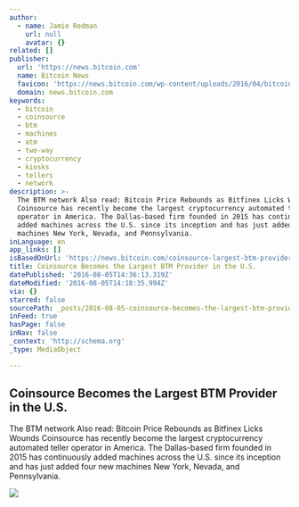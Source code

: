 ```yaml
---
author:
  - name: Jamie Redman
    url: null
    avatar: {}
related: []
publisher:
  url: 'https://news.bitcoin.com'
  name: Bitcoin News
  favicon: 'https://news.bitcoin.com/wp-content/uploads/2016/04/bitcoin_fav.png'
  domain: news.bitcoin.com
keywords:
  - bitcoin
  - coinsource
  - btm
  - machines
  - atm
  - two-way
  - cryptocurrency
  - kiosks
  - tellers
  - network
description: >-
  The BTM network Also read: Bitcoin Price Rebounds as Bitfinex Licks Wounds
  Coinsource has recently become the largest cryptocurrency automated teller
  operator in America. The Dallas-based firm founded in 2015 has continuously
  added machines across the U.S. since its inception and has just added four new
  machines New York, Nevada, and Pennsylvania.
inLanguage: en
app_links: []
isBasedOnUrl: 'https://news.bitcoin.com/coinsource-largest-btm-provider-us/'
title: Coinsource Becomes the Largest BTM Provider in the U.S.
datePublished: '2016-08-05T14:36:13.319Z'
dateModified: '2016-08-05T14:18:35.994Z'
via: {}
starred: false
sourcePath: _posts/2016-08-05-coinsource-becomes-the-largest-btm-provider-in-the-us.md
inFeed: true
hasPage: false
inNav: false
_context: 'http://schema.org'
_type: MediaObject

---
```

<article style=""><h1>Coinsource Becomes the Largest BTM Provider in the U.S.</h1><p>The BTM network Also read: Bitcoin Price Rebounds as Bitfinex Licks Wounds Coinsource has recently become the largest cryptocurrency automated teller operator in America. The Dallas-based firm founded in 2015 has continuously added machines across the U.S. since its inception and has just added four new machines New York, Nevada, and Pennsylvania.</p><img src="https://news.bitcoin.com/wp-content/uploads/2016/08/Coinsource-Becomes-The-Largest-BTM-Provider-In-The-U.S..jpg" /></article>